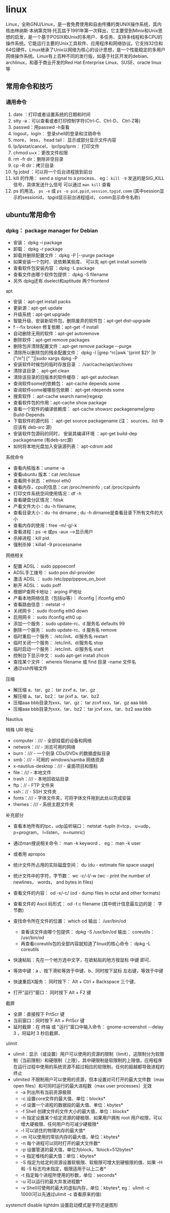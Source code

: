 # linux

Linux，全称GNU/Linux，是一套免费使用和自由传播的类UNIX操作系统，其内核由林纳斯·本纳第克特·托瓦兹于1991年第一次释出，它主要受到Minix和Unix思想的启发，是一个基于POSIX和Unix的多用户、多任务、支持多线程和多CPU的操作系统。它能运行主要的Unix工具软件、应用程序和网络协议。它支持32位和64位硬件。Linux继承了Unix以网络为核心的设计思想，是一个性能稳定的多用户网络操作系统。Linux有上百种不同的发行版，如基于社区开发的debian、archlinux，和基于商业开发的Red Hat Enterprise Linux、SUSE、oracle linux等

## 常用命令和技巧

### 通用命令

1. date ：打印或者设置系统的日期和时间
2. stty -a：可以查看或者打印控制字符(Ctrl-C、Ctrl-D、 Ctrl-Z等)
3. passwd：用passwd -h查看
4. logout，login： 登录shell的登录和注销命令
5. more， less， head tail： 显示或部分显示文件内容
6. lp/lpstat/cancel， lpr/lpq/lprm： 打印文件
7. chmod u+x：更改文件权限
8. rm -fr dir：删除非空目录
9. cp -R dir：拷贝目录
10. fg jobid ：可以将一个后台进程放到前台
11. kill 的作用： send a signal to a process、 eg： `kill -9` 发送的是SIG_KILL信号，具体发送什么信号 可以通过 `man kill` 查看
12. ps 的用法， `ps -e` 或 `ps -o pid,ppid,session,tpgid,comm` (其中session显示的sessionid， tpgid显示前台进程组id， comm显示命令名称)

## ubuntu常用命令

### dpkg： package manager for Debian

* 安装： dpkg -i package
* 卸载： dpkg -r package
* 卸载并删除配置文件： dpkg -P |--purge package
* 如果安装一个包时、说依赖某些库、 可以先 apt-get install somelib
* 查看软件包安装内容 ：dpkg -L package
* 查看文件由哪个软件包提供： dpkg -S filename
* 另外 dpkg还有 dselect和aptitude 两个frontend

apt

* 安装： apt-get install packs
* 更新源：apt-get update
* 升级系统：apt-get upgrade
* 智能升级、安装新软件包，删除废弃的软件包：apt-get dist-upgrade
* f --fix broken 修复依赖：apt-get -f install
* 自动删除无用的软件：apt-get autoremove
* 删除软件：apt-get remove packages
* 删除包并清除配置文件：apt-get remove package --purge
* 清除所以删除包的残余配置文件： dpkg -l |grep ^rc|awk '{print $2}' |tr ["/n"] [" "]|sudo xargs dpkg -P
* 安装软件时候包的临时存放目录 ： /var/cache/apt/archives
* 清除该目录： apt-get clean
* 清除该目录的旧版本的软件缓存： apt-get autoclean
* 查询软件some的依赖包： apt-cache depends some
* 查询软件some被哪些包依赖： apt-get rdepends some
* 搜索软件： apt-cache search name|regexp
* 查看软件包的作用：apt-cache show package
* 查看一个软件的编译依赖库： apt-cache showsrc packagename|grep Build-Depends
* 下载软件的源代码 ： apt-get source packagename (注： sources、list 中应该有 deb-src 源)
* 安装软件包源码的同时， 安装其编译环境 ：apt-get build-dep packagename (有deb-src源)
* 如何将本地光盘加入安装源列表： apt-cdrom add

系统命令

* 查看内核版本：uname -a
* 查看ubuntu 版本：cat /etc/issue
* 查看网卡状态 ：ethtool eth0
* 查看内存，cpu的信息：cat /proc/meminfo ; cat /proc/cpuinfo
* 打印文件系统空间使用情况：df -h
* 查看硬盘分区情况：fdisk
* 产看文件大小：du -h filename;
* 查看目录大小：du -hs dirname ; du -h dirname是查看目录下所有文件的大小
* 查看内存的使用：free -m/-g/-k
* 查看进程：ps -e 或ps -aux -->显示用户
* 杀掉进程：kill pid
* 强制杀掉：killall -9 processname

网络相关

* 配置 ADSL： sudo pppoeconf
* ADSL手工拨号： sudo pon dsl-provider
* 激活 ADSL ： sudo /etc/ppp/pppoe_on_boot
* 断开 ADSL： sudo poff
* 根据IP查网卡地址： arping IP地址
* 产看本地网络信息（包括ip等）： ifconfig | ifconfig eth0
* 查看路由信息： netstat -r
* 关闭网卡： sudo ifconfig eth0 down
* 启用网卡： sudo ifconfig eth0 up
* 添加一个服务： sudo update-rc、d 服务名 defaults 99
* 删除一个服务： sudo update-rc、d 服务名 remove
* 临时重启一个服务： /etc/init、d/服务名 restart
* 临时关闭一个服务： /etc/init、d/服务名 stop
* 临时启动一个服务： /etc/init、d/服务名 start
* 控制台下显示中文： sudo apt-get install zhcon
* 查找某个文件： whereis filename 或 find 目录 -name 文件名
* 通过ssh传输文件

压缩

* 解压缩 a、tar、gz： tar zxvf a、tar、gz
* 解压缩 a、tar、bz2： tar jxvf a、tar、bz2
* 压缩aaa bbb目录为xxx、tar、gz： tar zcvf xxx、tar、gz aaa bbb
* 压缩aaa bbb目录为xxx、tar、bz2： tar jcvf xxx、tar、bz2 aaa bbb

Nautilus

特殊 URI 地址

* computer：/// - 全部挂载的设备和网络
* network：/// - 浏览可用的网络
* burn：/// - 一个刻录 CDs/DVDs 的数据虚拟目录
* smb：/// - 可用的 windows/samba 网络资源
* x-nautilus-desktop：/// - 桌面项目和图标
* file：/// - 本地文件
* trash：/// - 本地回收站目录
* ftp：// - FTP 文件夹
* ssh：// - SSH 文件夹
* fonts：/// - 字体文件夹，可将字体文件拖到此处以完成安装
* themes：/// - 系统主题文件夹

补充部分

* 查看本地所有的tpc，udp监听端口： netstat -tupln (t=tcp， u=udp， p=program， l=listen， n=numric)
* 通过man搜说相关命令： man -k keyword 、 eg： man -k user
* 或者用 apropos
* 统计文件所占用的实际磁盘空间： du (du - estimate file space usage)
* 统计文件中的字符，字节数： wc -c/-l/-w (wc - print the number of newlines， words， and bytes in files)
* 查看文件的内容： od -x/-c/ (od - dump files in octal and other formats)
* 查看文件的 Ascii 码形式： od -t c filename (其中统计信息最左边的是： 字节数)
* 查找命令所在文件的位置： which od 输出： /usr/bin/od

  * 查看该文件由哪个包提供： dpkg -S /usr/bin/od 输出： coreutils： /usr/bin/od
  * 再查看coreutils包的全部内容就知道了linux的核心命令： dpkg -L coreutils

* 快速粘贴：先在一个地方选中文字，在欲粘贴的地方按鼠标 中键 即可、
* 等效中键：a 、按下滑轮等效于中键、b、同时按下鼠标 左右键，等效于中键
* 快速重启X服务： 同时按下： Alt + Ctrl + Backspace 三个键、
* 打开"运行"窗口： 同时按下 Alt + F2 键

截屏

* 全屏：直接按下 PrtScr 键
* 当前窗口：同时按下 Alt + PrtScr 键
* 延时截屏：在 终端 或 "运行"窗口中输入命令： gnome-screenshot --delay 3 ，将延时 3 秒后截屏、

ulimit

* ulimit：显示（或设置）用户可以使用的资源的限制（limit），这限制分为软限制（当前限制）和硬限制（上限），其中硬限制是软限制的上限值，应用程序在运行过程中使用的系统资源不超过相应的软限制，任何的超越都导致进程的终止
* ulimited 不限制用户可以使用的资源，但本设置对可打开的最大文件数（max open files）和可同时运行的最大进程数（max user processes）无效
  * -a 列出所有当前资源极限
  * -c 设置core文件的最大值、单位：blocks*
  * -d 设置一个进程的数据段的最大值、单位：kbytes*
  * -f Shell 创建文件的文件大小的最大值，单位：blocks*
  * -h 指定设置某个给定资源的硬极限、如果用户拥有 root 用户权限，可以增大硬极限、任何用户均可减少硬极限*
  * -l 可以锁住的物理内存的最大值*
  * -m 可以使用的常驻内存的最大值，单位：kbytes*
  * -n 每个进程可以同时打开的最大文件数*
  * -p 设置管道的最大值，单位为block，1block=512bytes*
  * -s 指定堆栈的最大值：单位：kbytes*
  * -S 指定为给定的资源设置软极限、软极限可增大到硬极限的值、如果 -H 和 -S 标志均未指定，极限适用于以上二者*
  * -t 指定每个进程所使用的秒数，单位：seconds*
  * -u 可以运行的最大并发进程数*
  * -v Shell可使用的最大的虚拟内存，单位：kbytes*, eg： ulimit -c 1000(可以先通过ulimit -c 查看原来的值)

systemctl disable lightdm 设置启动模式是字符还是图形
